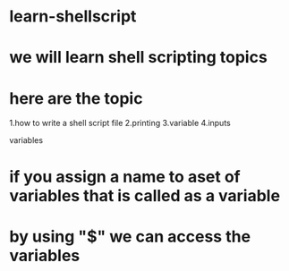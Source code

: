 # learn-shellscript

# we will learn shell scripting topics
# here are the topic
1.how to write a shell script file
2.printing
3.variable
4.inputs


variables
# if you assign a name to aset of variables that is called as a variable
# by using "$" we can access the variables
